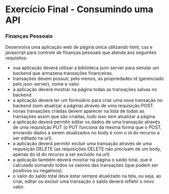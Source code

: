 # Exercício Final - Consumindo uma API
### Finanças Pessoais

Desenvolva uma aplicação web de página única utilizando html, css e javascript para controle de finanças pessoais que atenda aos seguintes requisitos:

- sua aplicação deverá utilizar a biblioteca json-server para simular um backend que armazena transações financeiras.
- transações devem possuir, pelo menos, as propriedades id (gerenciado pelo json-server), nome e valor.
- a aplicação deverá mostrar na página todas as transações salvas no backend.
- a aplicação deverá ter um formulário para criar uma nova transação no backend (sem atualizar a página) através de uma requisição POST.
- novas transações criadas devem aparecer na lista de todas as transações assim que são criadas, tudo isso sem atualizar a página.
- a aplicação deverá permitir editar os dados de uma transação através de uma requisição PUT (o PUT funciona da mesma forma que o POST, enviando dados a serem atualizados no body e com o id do recurso a ser editado na url).
- a aplicação deverá permitir excluir uma transação através de uma requisição DELETE (as requisições DELETE não precisam de um body, apenas do id do recurso a ser excluído na url).
- a aplicação também deverá mostrar na página o saldo total, que é calculado somando todos os valores das transações (que podem ser positivos ou negativos).
- o valor do saldo total deve estar sempre atualizado na tela, ou seja, ao criar, editar ou excluir uma transação o saldo deverá refletir o novo valor.